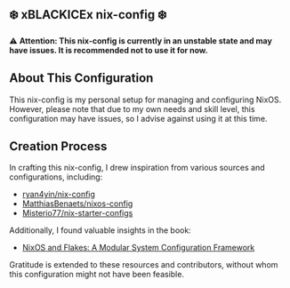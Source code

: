 ## ❄️ xBLACKICEx nix-config ❄️

⚠️ **Attention: This nix-config is currently in an unstable state and may have issues. It is recommended not to use it for now.**

## About This Configuration

This nix-config is my personal setup for managing and configuring NixOS. However, please note that due to my own needs and skill level, this configuration may have issues, so I advise against using it at this time.

## Creation Process

In crafting this nix-config, I drew inspiration from various sources and configurations, including:

- [ryan4yin/nix-config](https://github.com/ryan4yin/nix-config/tree/main)
- [MatthiasBenaets/nixos-config](https://github.com/MatthiasBenaets/nixos-config)
- [Misterio77/nix-starter-configs](https://github.com/Misterio77/nix-starter-configs)
  
Additionally, I found valuable insights in the book:

- [NixOS and Flakes: A Modular System Configuration Framework](https://nixos-and-flakes.thiscute.world)

Gratitude is extended to these resources and contributors, without whom this configuration might not have been feasible.